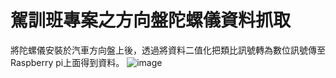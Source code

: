 # 駕訓班專案之方向盤陀螺儀資料抓取
將陀螺儀安裝於汽車方向盤上後，透過將資料二值化把類比訊號轉為數位訊號傳至Raspberry pi上面得到資料。
![image](https://user-images.githubusercontent.com/109200788/178664312-10fd53c9-d686-4def-bf62-07cff116f0cd.png)
